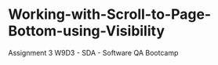 # Working-with-Scroll-to-Page-Bottom-using-Visibility
Assignment 3 W9D3 - SDA - Software QA Bootcamp
